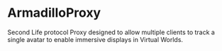 ArmadilloProxy
==============

Second Life protocol Proxy designed to allow multiple clients to track a single avatar to enable immersive displays in Virtual Worlds.